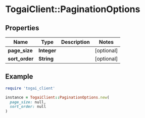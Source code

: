 # TogaiClient::PaginationOptions

## Properties

| Name | Type | Description | Notes |
| ---- | ---- | ----------- | ----- |
| **page_size** | **Integer** |  | [optional] |
| **sort_order** | **String** |  | [optional] |

## Example

```ruby
require 'togai_client'

instance = TogaiClient::PaginationOptions.new(
  page_size: null,
  sort_order: null
)
```

